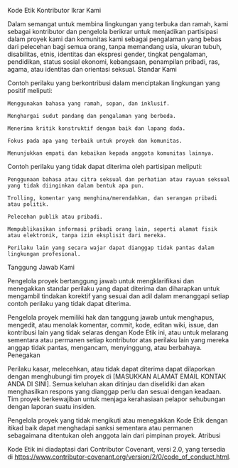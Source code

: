 Kode Etik Kontributor
Ikrar Kami

Dalam semangat untuk membina lingkungan yang terbuka dan ramah, kami sebagai kontributor dan pengelola berikrar untuk menjadikan partisipasi dalam proyek kami dan komunitas kami sebagai pengalaman yang bebas dari pelecehan bagi semua orang, tanpa memandang usia, ukuran tubuh, disabilitas, etnis, identitas dan ekspresi gender, tingkat pengalaman, pendidikan, status sosial ekonomi, kebangsaan, penampilan pribadi, ras, agama, atau identitas dan orientasi seksual.
Standar Kami

Contoh perilaku yang berkontribusi dalam menciptakan lingkungan yang positif meliputi:

    Menggunakan bahasa yang ramah, sopan, dan inklusif.

    Menghargai sudut pandang dan pengalaman yang berbeda.

    Menerima kritik konstruktif dengan baik dan lapang dada.

    Fokus pada apa yang terbaik untuk proyek dan komunitas.

    Menunjukkan empati dan kebaikan kepada anggota komunitas lainnya.

Contoh perilaku yang tidak dapat diterima oleh partisipan meliputi:

    Penggunaan bahasa atau citra seksual dan perhatian atau rayuan seksual yang tidak diinginkan dalam bentuk apa pun.

    Trolling, komentar yang menghina/merendahkan, dan serangan pribadi atau politik.

    Pelecehan publik atau pribadi.

    Mempublikasikan informasi pribadi orang lain, seperti alamat fisik atau elektronik, tanpa izin eksplisit dari mereka.

    Perilaku lain yang secara wajar dapat dianggap tidak pantas dalam lingkungan profesional.

Tanggung Jawab Kami

Pengelola proyek bertanggung jawab untuk mengklarifikasi dan menegakkan standar perilaku yang dapat diterima dan diharapkan untuk mengambil tindakan korektif yang sesuai dan adil dalam menanggapi setiap contoh perilaku yang tidak dapat diterima.

Pengelola proyek memiliki hak dan tanggung jawab untuk menghapus, mengedit, atau menolak komentar, commit, kode, editan wiki, issue, dan kontribusi lain yang tidak selaras dengan Kode Etik ini, atau untuk melarang sementara atau permanen setiap kontributor atas perilaku lain yang mereka anggap tidak pantas, mengancam, menyinggung, atau berbahaya.
Penegakan

Perilaku kasar, melecehkan, atau tidak dapat diterima dapat dilaporkan dengan menghubungi tim proyek di [MASUKKAN ALAMAT EMAIL KONTAK ANDA DI SINI]. Semua keluhan akan ditinjau dan diselidiki dan akan menghasilkan respons yang dianggap perlu dan sesuai dengan keadaan. Tim proyek berkewajiban untuk menjaga kerahasiaan pelapor sehubungan dengan laporan suatu insiden.

Pengelola proyek yang tidak mengikuti atau menegakkan Kode Etik dengan itikad baik dapat menghadapi sanksi sementara atau permanen sebagaimana ditentukan oleh anggota lain dari pimpinan proyek.
Atribusi

Kode Etik ini diadaptasi dari Contributor Covenant, versi 2.0, yang tersedia di https://www.contributor-covenant.org/version/2/0/code_of_conduct.html.